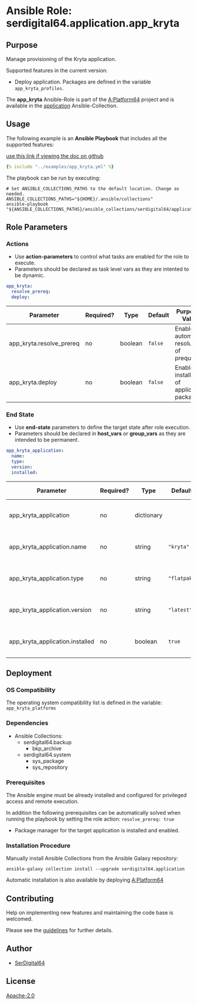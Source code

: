 # Ansible Role: serdigital64.application.app_kryta

## Purpose

Manage provisioning of the Kryta application.

Supported features in the current version:

- Deploy application. Packages are defined in the variable `app_kryta_profiles`.

The **app_kryta** Ansible-Role is part of the [A:Platform64](https://github.com/aplatform64/aplatform64) project and is available in the [application](https://aplatform64.readthedocs.io/en/latest/collections/application) Ansible-Collection.

## Usage

The following example is an **Ansible Playbook** that includes all the supported features:

[use this link if viewing the doc on github](https://github.com/aplatform64/application/blob/main/playbooks/app_kryta.yml)

```yaml
{% include "../examples/app_kryta.yml" %}
```

The playbook can be run by executing:

```shell
# Set ANSIBLE_COLLECTIONS_PATHS to the default location. Change as needed.
ANSIBLE_COLLECTIONS_PATHS="${HOME}/.ansible/collections"
ansible-playbook "${ANSIBLE_COLLECTIONS_PATHS}/ansible_collections/serdigital64/application/playbooks/app_kryta.yml"
```

## Role Parameters

### Actions

- Use **action-parameters** to control what tasks are enabled for the role to execute.
- Parameters should be declared as task level vars as they are intented to be dynamic.

```yaml
app_kryta:
  resolve_prereq:
  deploy:
```

| Parameter                | Required? | Type    | Default | Purpose / Value                             |
| ------------------------ | --------- | ------- | ------- | ------------------------------------------- |
| app_kryta.resolve_prereq | no        | boolean | `false` | Enable automatic resolution of prequisites  |
| app_kryta.deploy         | no        | boolean | `false` | Enable installation of application packages |

### End State

- Use **end-state** parameters to define the target state after role execution.
- Parameters should be declared in **host_vars** or **group_vars** as they are intended to be permanent.

```yaml
app_kryta_application:
  name:
  type:
  version:
  installed:
```

| Parameter                       | Required? | Type       | Default     | Purpose / Value                    |
| ------------------------------- | --------- | ---------- | ----------- | ---------------------------------- |
| app_kryta_application           | no        | dictionary |             | Set application package end state  |
| app_kryta_application.name      | no        | string     | `"kryta"`   | Select application package name    |
| app_kryta_application.type      | no        | string     | `"flatpak"` | Select application package type    |
| app_kryta_application.version   | no        | string     | `"latest"`  | Select application package version |
| app_kryta_application.installed | no        | boolean    | `true`      | Set application package end state  |

## Deployment

### OS Compatibility

The operating system compatibility list is defined in the variable: `app_kryta_platforms`

### Dependencies

- Ansible Collections:
  - serdigital64.backup
    - bkp_archive
  - serdigital64.system
    - sys_package
    - sys_repository

### Prerequisites

The Ansible engine must be already installed and configured for privileged access and remote execution.

In addition the following prerequisites can be automatically solved when running the playbook by setting the role action: `resolve_prereq: true`

- Package manager for the target application is installed and enabled.

### Installation Procedure

Manually install Ansible Collections from the Ansible Galaxy repository:

```shell
ansible-galaxy collection install --upgrade serdigital64.application
```

Automatic installation is also available by deploying [A:Platform64](https://aplatform64.readthedocs.io/en/latest/#deployment)

## Contributing

Help on implementing new features and maintaining the code base is welcomed.

Please see the [guidelines](https://aplatform64.readthedocs.io/en/latest/CONTRIBUTING) for further details.

## Author

- [SerDigital64](https://serdigital64.github.io/)

## License

[Apache-2.0](https://www.apache.org/licenses/LICENSE-2.0.txt)
